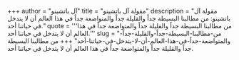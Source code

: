 +++
author = "آل باتشينو"
title = "مقولة آل باتشينو"
description = "مقولة آل باتشينو: من مطالبنا البسيطة جداً والقليلة جداً والمتواضعة جداً في هذا العالم أن لا يتدخل في حياتنا أحد."
quote = '''من مطالبنا البسيطة جداً والقليلة جداً والمتواضعة جداً في هذا العالم أن لا يتدخل في حياتنا أحد.'''
slug = "من-مطالبنا-البسيطة-جداً-والقليلة-جداً-والمتواضعة-جداً-في-هذا-العالم-أن-لا-يتدخل-في-حياتنا-أحد"
+++
من مطالبنا البسيطة جداً والقليلة جداً والمتواضعة جداً في هذا العالم أن لا يتدخل في حياتنا أحد.
